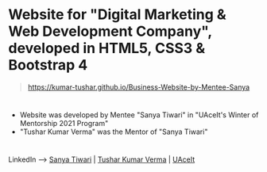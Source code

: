 # Website for "Digital Marketing & Web Development Company", developed in HTML5, CSS3 & Bootstrap 4

> https://kumar-tushar.github.io/Business-Website-by-Mentee-Sanya

#
* Website was developed by Mentee "Sanya Tiwari" in "UAceIt's Winter of Mentorship 2021 Program"
* "Tushar Kumar Verma" was the Mentor of "Sanya Tiwari"
#

LinkedIn --> [Sanya Tiwari](https://www.linkedin.com/in/sanyatiwari001) | [Tushar Kumar Verma](https://www.linkedin.com/in/kumar-tushar) | [UAceIt](https://www.linkedin.com/company/uaceit-ace-at-your-own-pace)
